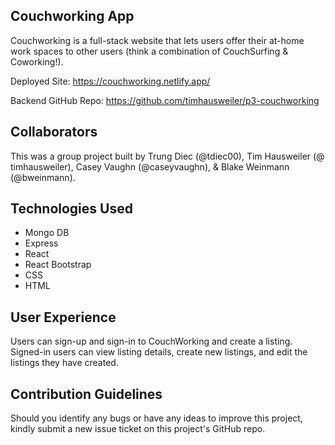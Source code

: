 ## Couchworking App
Couchworking is a full-stack website that lets users offer their at-home work spaces to other users (think a combination of CouchSurfing & Coworking!). 

Deployed Site: https://couchworking.netlify.app/

Backend GitHub Repo: https://github.com/timhausweiler/p3-couchworking

## Collaborators
This was a group project built by Trung Diec (@tdiec00), Tim Hausweiler (@
timhausweiler), Casey Vaughn (@caseyvaughn), & Blake Weinmann (@bweinmann).

## Technologies Used
- Mongo DB
- Express
- React
- React Bootstrap
- CSS
- HTML

## User Experience
Users can sign-up and sign-in to CouchWorking and create a listing. Signed-in users can view listing details, create new listings, and edit the listings they have created. 

## Contribution Guidelines
Should you identify any bugs or have any ideas to improve this project, kindly submit a new issue ticket on this project's GitHub repo.


